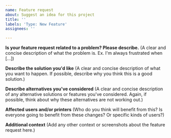 ```yaml
---
name: Feature request
about: Suggest an idea for this project
title: ''
labels: 'Type: New Feature'
assignees: ''

---
```


**Is your feature request related to a problem? Please describe.**
(A clear and concise description of what the problem is. Ex. I'm always frustrated when [...])

**Describe the solution you'd like**
(A clear and concise description of what you want to happen. If possible, describe why you think this is a good solution.)

**Describe alternatives you've considered**
(A clear and concise description of any alternative solutions or features you've considered. Again, if possible, think about why these alternatives are not working out.)

**Affected users and/or printers**
(Who do you think will benefit from this? Is everyone going to benefit from these changes? Or specific kinds of users?)

**Additional context**
(Add any other context or screenshots about the feature request here.)
